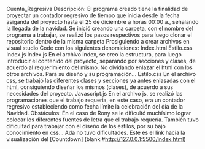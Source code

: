 Cuenta_Regresiva
Descripción: El programa creado tiene la finalidad de proyectar un contador regresivo de tiempo que inicia desde la fecha asiganda del proyecto hasta el 25 de diciembre a horas 00:00 a., señalando la llegada de la navidad.
Se inició creando una carpeta, con el nombre del programa a trabajar, se realizó los pasos 
respectivos para luego clonar el repositorio dentro de la misma carpeta
Prosiguiendo a crear archivos en visual studio Code con los siguientes denomiciones:
Index.html
Estilo.css
Index.js
Index.js
En el archivo index, se creo la estructura, para luego introducir el contenido del proyecto, separando por secciones y clases, de acuerdo al requerimiento del mismo. No olvidando enlazar el html con los otros archivos. Para su diseño y su programación...
Estilo.css
En el archivo css, se trabajó las diferentes clases y secciones ya antes enlasadas con el html, consiguiendo diseñar los mismos (clases), de acuerdo  a sus necesidades del proyecto.
Javascript.js
En el archivo js, se realizó las programaciones que el trabajo requeria, en este caso, era un contador regresivo estableciendo como fecha límite la celebración del día de la Navidad.
Obstáculos:
En el caso de Rony se le dificultó muchísimo lograr colocar los diferentes fuentes de letra que el trabajo requería.
También tuvo dificultad para trabajar con el diseño de los estilos, por su bajo conocimiento en css...
Ada no tuvo dificultades.
Este es el link hacia la visualización del [Countdown] (blank:#http://127.0.0.1:5500/index.html)
<!-- Bueno con esto hemos concluído con el trabajo. -->